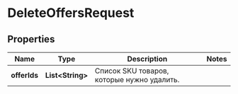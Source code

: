 

# DeleteOffersRequest

## Properties

Name | Type | Description | Notes
------------ | ------------- | ------------- | -------------
**offerIds** | **List&lt;String&gt;** | Список SKU товаров, которые нужно удалить. | 




